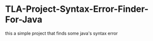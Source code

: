 # TLA-Project-Syntax-Error-Finder-For-Java
this a simple project that finds some java's syntax error
